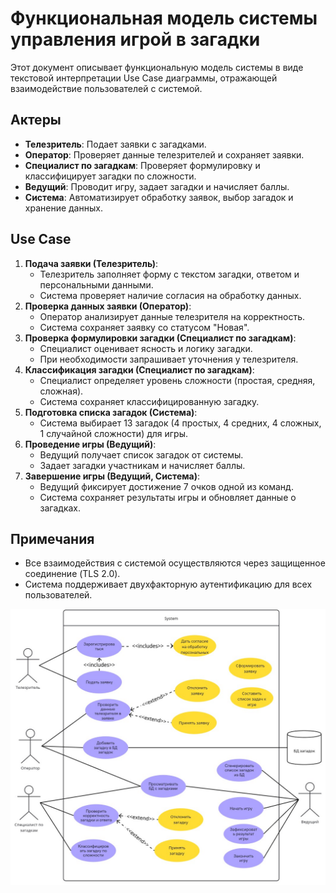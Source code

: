 # Функциональная модель системы управления игрой в загадки

Этот документ описывает функциональную модель системы в виде текстовой интерпретации Use Case диаграммы, отражающей взаимодействие пользователей с системой.

## Актеры
- **Телезритель**: Подает заявки с загадками.
- **Оператор**: Проверяет данные телезрителей и сохраняет заявки.
- **Специалист по загадкам**: Проверяет формулировку и классифицирует загадки по сложности.
- **Ведущий**: Проводит игру, задает загадки и начисляет баллы.
- **Система**: Автоматизирует обработку заявок, выбор загадок и хранение данных.

## Use Case
1. **Подача заявки (Телезритель)**:
   - Телезритель заполняет форму с текстом загадки, ответом и персональными данными.
   - Система проверяет наличие согласия на обработку данных.
2. **Проверка данных заявки (Оператор)**:
   - Оператор анализирует данные телезрителя на корректность.
   - Система сохраняет заявку со статусом "Новая".
3. **Проверка формулировки загадки (Специалист по загадкам)**:
   - Специалист оценивает ясность и логику загадки.
   - При необходимости запрашивает уточнения у телезрителя.
4. **Классификация загадки (Специалист по загадкам)**:
   - Специалист определяет уровень сложности (простая, средняя, сложная).
   - Система сохраняет классифицированную загадку.
5. **Подготовка списка загадок (Система)**:
   - Система выбирает 13 загадок (4 простых, 4 средних, 4 сложных, 1 случайной сложности) для игры.
6. **Проведение игры (Ведущий)**:
   - Ведущий получает список загадок от системы.
   - Задает загадки участникам и начисляет баллы.
7. **Завершение игры (Ведущий, Система)**:
   - Ведущий фиксирует достижение 7 очков одной из команд.
   - Система сохраняет результаты игры и обновляет данные о загадках.

## Примечания
- Все взаимодействия с системой осуществляются через защищенное соединение (TLS 2.0).
- Система поддерживает двухфакторную аутентификацию для всех пользователей.

![](../images/UML.jpg)